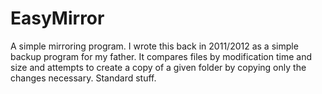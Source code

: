 # EasyMirror

A simple mirroring program. I wrote this back in 2011/2012 as a simple backup program for my father. It compares files by modification time and size and attempts to create a copy of a given folder by copying only the changes necessary. Standard stuff.